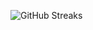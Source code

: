 ![GitHub Streaks](https://github-streaks-mqc9.onrender.com/streak/happilli/image?theme=midnight&cache_bust=1742844933)
